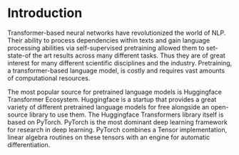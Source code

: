 # Introduction

Transformer-based neural networks have revolutionized the world of NLP.
Their ability to process dependencies within texts and gain language processing abilities via self-supervised pretraining allowed them to set-state-of the art results across many different tasks.
Thus they are of great interest for many different scientific disciplines and the industry.
Pretraining, a transformer-based language model, is costly and requires vast amounts of computational resources.

The most popular source for pretrained language models is Huggingface Transformer Ecosystem. Huggingface is a startup that provides a great variety of different pretrained language models for free alongside an open-source library to use them.
The Huggingface Transformers library itself is based on PyTorch. PyTorch is the most dominant deep learning framework for research in deep learning.
PyTorch combines a Tensor implementation, linear algebra routines on these tensors with an engine for automatic differentiation.

